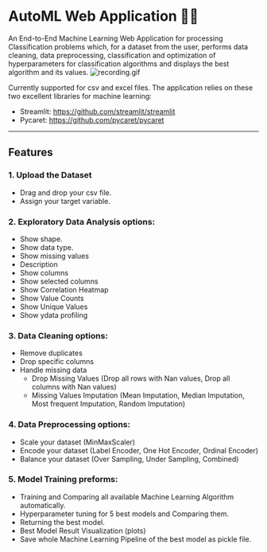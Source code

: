 # AutoML Web Application 🔎🔎
An End-to-End Machine Learning Web Application for processing Classification problems which, for a dataset from the user, performs data cleaning, data preprocessing, classification and optimization of hyperparameters for classification algorithms and displays the best algorithm and its values.
![recording.gif](https://github.com/karinmash/AutoML/blob/e073a7df31849cff38352435cf771710524ad110/recording.gif)

Currently supported for csv and excel files. The application relies on these two excellent libraries for machine learning:
 * Streamlit: https://github.com/streamlit/streamlit
 * Pycaret: https://github.com/pycaret/pycaret
                            
---

## Features
### 1. Upload the Dataset
  * Drag and drop your csv file.
  * Assign your target variable.

### 2. Exploratory Data Analysis options:
  * Show shape.
  * Show data type.
  * Show missing values
  * Description
  * Show columns
  * Show selected columns
  * Show Correlation Heatmap
  * Show Value Counts
  * Show Unique Values
  * Show ydata profiling
    
### 3. Data Cleaning options:
* Remove duplicates
* Drop specific columns
* Handle missing data
  * Drop Missing Values (Drop all rows with Nan values, Drop all columns with Nan values)
  * Missing Values Imputation (Mean Imputation, Median Imputation, Most frequent Imputation, Random Imputation)

### 4. Data Preprocessing options:
* Scale your dataset (MinMaxScaler)
* Encode your dataset (Label Encoder, One Hot Encoder, Ordinal Encoder)
* Balance your dataset (Over Sampling, Under Sampling, Combined)

### 5. Model Training preforms:
* Training and Comparing all available Machine Learning Algorithm automatically.
* Hyperparameter tuning for 5 best models and Comparing them.
* Returning the best model.
* Best Model Result Visualization (plots)
* Save whole Machine Learning Pipeline of the best model as pickle file.
    


    







   





 
